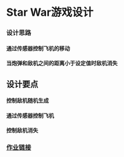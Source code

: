 # Star War游戏设计
### 设计思路
#### 通过传感器控制飞机的移动
#### 当炮弹和敌机之间的距离小于设定值时敌机消失
## 设计要点
#### 控制敌机随机生成
#### 通过传感器控制飞机
####  控制敌机消失


### [作业链接](https://github.com/ChenZe2436/CreativeCoding_2019Summer-ChenZe/tree/master/Star%20War)

